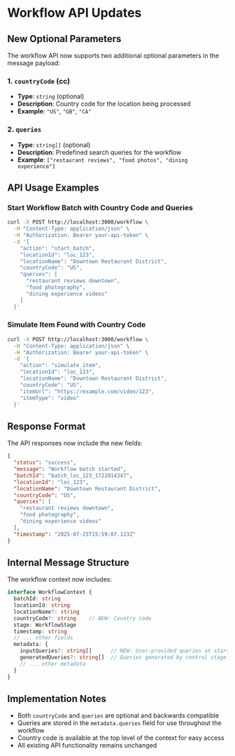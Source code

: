 # Workflow API Updates

## New Optional Parameters

The workflow API now supports two additional optional parameters in the message payload:

### 1. `countryCode` (cc)
- **Type**: `string` (optional)
- **Description**: Country code for the location being processed
- **Example**: `"US"`, `"GB"`, `"CA"`

### 2. `queries`
- **Type**: `string[]` (optional) 
- **Description**: Predefined search queries for the workflow
- **Example**: `["restaurant reviews", "food photos", "dining experience"]`

## API Usage Examples

### Start Workflow Batch with Country Code and Queries

```bash
curl -X POST http://localhost:3000/workflow \
  -H "Content-Type: application/json" \
  -H "Authorization: Bearer your-api-token" \
  -d '{
    "action": "start_batch",
    "locationId": "loc_123",
    "locationName": "Downtown Restaurant District",
    "countryCode": "US",
    "queries": [
      "restaurant reviews downtown",
      "food photography",
      "dining experience videos"
    ]
  }'
```

### Simulate Item Found with Country Code

```bash
curl -X POST http://localhost:3000/workflow \
  -H "Content-Type: application/json" \
  -H "Authorization: Bearer your-api-token" \
  -d '{
    "action": "simulate_item",
    "locationId": "loc_123",
    "locationName": "Downtown Restaurant District", 
    "countryCode": "US",
    "itemUrl": "https://example.com/video/123",
    "itemType": "video"
  }'
```

## Response Format

The API responses now include the new fields:

```json
{
  "status": "success",
  "message": "Workflow batch started",
  "batchId": "batch_loc_123_1722014347",
  "locationId": "loc_123",
  "locationName": "Downtown Restaurant District",
  "countryCode": "US",
  "queries": [
    "restaurant reviews downtown",
    "food photography", 
    "dining experience videos"
  ],
  "timestamp": "2025-07-25T15:59:07.123Z"
}
```

## Internal Message Structure

The workflow context now includes:

```typescript
interface WorkflowContext {
  batchId: string
  locationId: string
  locationName?: string
  countryCode?: string    // NEW: Country code
  stage: WorkflowStage
  timestamp: string
  // ... other fields
  metadata: {
    inputQueries?: string[]      // NEW: User-provided queries at start
    generatedQueries?: string[]  // Queries generated by control stage
    // ... other metadata
  }
}
```

## Implementation Notes

- Both `countryCode` and `queries` are optional and backwards compatible
- Queries are stored in the `metadata.queries` field for use throughout the workflow
- Country code is available at the top level of the context for easy access
- All existing API functionality remains unchanged
